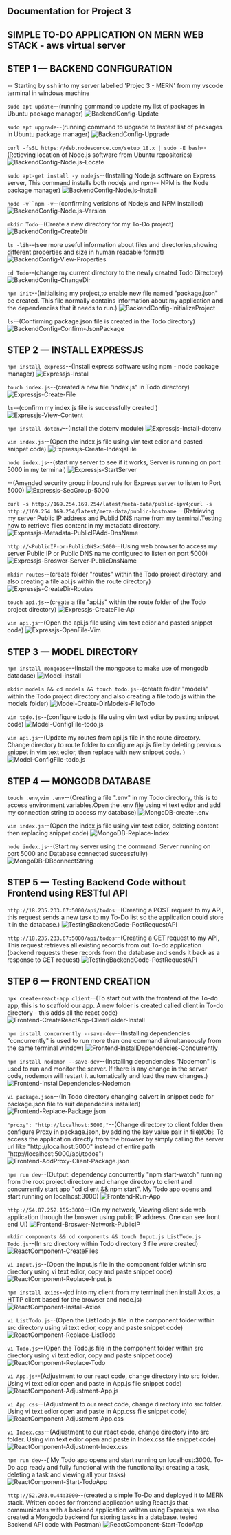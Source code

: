 ## Documentation for Project 3
## SIMPLE TO-DO APPLICATION ON MERN WEB STACK - aws virtual server

## STEP 1 — BACKEND CONFIGURATION

-- Starting by ssh into my server labelled 'Projec 3 - MERN' from my vscode terminal in windows machine 

`sudo apt update`--(running command to update my list of packages in Ubuntu package manager)
![BackendConfig-Update](./Image-3/BackendConfig-Update-1.PNG)  

`sudo apt upgrade`--(running command to upgrade to lastest list of packages in Ubuntu package manager)
![BackendConfig-Upgrade](./Image-3/BackendConfig-Upgrade-2.PNG)

`curl -fsSL https://deb.nodesource.com/setup_18.x | sudo -E bash`--(Retieving location of Node.js software from Ubuntu repositories)
![BackendConfig-Node.js-Locate](./Image-3/BackendConfig-Node-Locate-3.PNG)

`sudo apt-get install -y nodejs`--(Installing Node.js software on Express server, This command installs both nodejs and npm-- NPM is the Node package manager)
![BackendConfig-Node.js-Install](./Image-3/BackendConfig-Node.js-Install-4.PNG)

`node -v``npm -v`--(confirming verisions of Nodejs and NPM installed)
![BackendConfig-Node.js-Version](./Image-3/BackendConfig-Node.js-Version-5.PNG)

`mkdir Todo`--(Create a new directory for my To-Do project)
![BackendConfig-CreateDir](./Image-3/BackendConfig-CreateDir-6.PNG)

`ls -lih`--(see more useful information about files and directories,showing different properties and size in human readable format)
![BackendConfig-View-Properties](./Image-3/BackendConfig-View-Properties-7.PNG)

`cd Todo`--(change my current directory to the newly created Todo Directory)
![BackendConfig-ChangeDir](./Image-3/BackendConfig-ChangeDir-8.PNG)

`npm init`--(Initialising my project,to enable new file named "package.json" be created. This file normally contains information about my application and the dependencies that it needs to run.)
![BackendConfig-InitializeProject](./Image-3/BackendConfig-InitializeProject-9.PNG)

`ls`--(Confirming package.json file is created in the Todo directory)
![BackendConfig-Confirm-JsonPackage](./Image-3/BackendConfig-Confirm-JsonPackage-10.PNG)

## STEP 2 — INSTALL EXPRESSJS

`npm install express`--(Install express software using npm - node package manager)
![Expressjs-Install](./Image-3/Expressjs-Install-1.PNG)

`touch index.js`--(created a new file "index.js" in Todo directory)
![Expressjs-Create-File](./Image-3/Expressjs-Create-File-2.PNG)

`ls`--(confirm my index.js file is successfully created )
![Expressjs-View-Content](./Image-3/Expressjs-View-Content-3.PNG)

`npm install dotenv`--(Install the dotenv module)
![Expressjs-Install-dotenv](./Image-3/Expressjs-Install-dotenv-4.PNG)

`vim index.js`--(Open the index.js file using vim text edior and pasted snippet code)
![Expressjs-Create-IndexjsFile](./Image-3/Expressjs-Create-IndexjsFile-5.PNG)

`node index.js`--(start my server to see if it works, Server is running on port 5000 in my terminal)
![Expressjs-StartServer](./Image-3/Expressjs-StartServer-6.PNG)

--(Amended security group inbound rule for Express server to listen to Port 5000)
![Expressjs-SecGroup-5000](./Image-3/Expressjs-SecGroup-5000-7.PNG)

`curl -s http://169.254.169.254/latest/meta-data/public-ipv4`;`curl -s http://169.254.169.254/latest/meta-data/public-hostname` --(Retrieving my server Public IP address and Publid DNS name from my terminal.Testing how to retrieve files content in my metadata directory.
![Expressjs-Metadata-PublicIPAdd-DnsName](./Image-3/Expressjs-Metadata-PublicIPAdd-DnsName-8.PNG)

`http://<PublicIP-or-PublicDNS>:5000`--(Using web browser to access my server Public IP or Public DNS name configured to listen on port 5000)
![Expressjs-Broswer-Server-PublicDnsName](./Image-3/Expressjs-Broswer-Server-PublicDnsName-9.PNG)

`mkdir routes`--(create folder "routes" within the Todo project directory. and also creating a file api.js within the route directory)
![Expressjs-CreateDir-Routes](./Image-3/Expressjs-CreateDir-Routes-10.PNG)

`touch api.js`--(create a file "api.js" within the route folder of the Todo project directory)
![Expressjs-CreateFile-Api](./Image-3/Expressjs-CreateFile-Api.js-11.PNG)

`vim api.js`--(Open the api.js file using vim text edior and pasted snippet code)
![Expressjs-OpenFile-Vim](./Image-3/Expressjs-OpenFile-Vim-12.PNG)

## STEP 3 — MODEL DIRECTORY

`npm install mongoose`--(Install the mongoose to make use of mongodb datadase)
![Model-install](./Image-3/Model-install-1.PNG)

`mkdir models && cd models && touch todo.js`--(create folder "models" within the Todo project directory and also creating a file todo.js within the models folder)
![Model-Create-DirModels-FileTodo](./Image-3/Model-Create-DirModels-FileTodo.js-2.PNG)

`vim todo.js`--(configure todo.js file using vim text edior by pasting snippet code)
![Model-ConfigFile-todo.js](./Image-3/Model-ConfigFile-todo.js-3.PNG)

`vim api.js`--(Update my routes from api.js file in the route directory. Change directory to route folder to configure api.js file by deleting pervious snippet in vim text edior, then replace with new snippet code. )
![Model-ConfigFile-todo.js](./Image-3/Model-ConfigFile-todo.js-3.PNG)

## STEP 4 — MONGODB DATABASE

`touch .env`,`vim .env`--(Creating a file ".env" in my Todo directory, this is to access environment variables.Open the .env file using vi text edior and add my connection string to access my database)
![MongoDB-create-.env](./Image-3/MongoDB-create-.env-1.PNG)

`vim index.js`--(Open the index.js file using vim text edior, deleting content then replacing snippet code)
![MongoDB-Replace-Index](./Image-3/MongoDB-Replace-Index.js-2.PNG)

`node index.js`--(Start my server using the command. Server running on port 5000 and Database connected successfully)
![MongoDB-DBconnectString](./Image-3/MongoDB-DBconnectString-3.PNG) 

## STEP 5 — Testing Backend Code without Frontend using RESTful API

`http://18.235.233.67:5000/api/todos`--(Creating a POST request to my API, this request sends a new task to my To-Do list so the application could store it in the database.)
![TestingBackendCode-PostRequestAPI](./Image-3/TestingBackendCode-PostRequestAPI-1.PNG)

`http://18.235.233.67:5000/api/todos`--(Creating a GET request to my API, This request retrieves all existing records from out To-do application (backend requests these records from the database and sends it back as a response to GET request)
![TestingBackendCode-PostRequestAPI](./Image-3/TestingBackendCode-PostRequestAPI-1.PNG)

## STEP 6 — FRONTEND CREATION

`npx create-react-app client`--(To start out with the frontend of the To-do app, this is to scaffold our app. A new folder is created called client in To-do directory - this adds all the react code)
![Frontend-CreateReactApp-ClientFolder-Install](./Image-3/Frontend-CreateReactApp-ClientFolder-Install-1.PNG)

`npm install concurrently --save-dev`--(Installing dependencies "concurrently" is used to run more than one command simultaneously from the same terminal window)
![Frontend-InstallDependencies-Concurrently](./Image-3/Frontend-InstallDependencies-Concurrently-2.PNG)

`npm install nodemon --save-dev`--(Installing dependencies "Nodemon" is used to run and monitor the server. If there is any change in the server code, nodemon will restart it automatically and load the new changes.)
![Frontend-InstallDependencies-Nodemon](./Image-3/Frontend-InstallDependencies-Nodemon-3.PNG)

`vi package.json`--(In Todo directory changing calvert in snippet code for package.json file to suit dependecies installed)
![Frontend-Replace-Package.json](./Image-3/Frontend-Replace-Package.json-4.PNG)

`"proxy": "http://localhost:5000,"`--(Change directory to client folder then configure Proxy in package.json, by adding the key value pair in file)(Obj: To access the application directly from the browser by simply calling the server url like "http://localhost:5000" instead of entire path "http://localhost:5000/api/todos")
![Frontend-AddProxy-Client-Package.json](./Image-3/Frontend-AddProxy-Client-Package.json-5.PNG)

`npm run dev`--(Output: dependency concurrently "npm start-watch" running from the root project directory and change directory to client and concurrently start app "cd client && npm start". My Todo app opens and start running on localhost:3000)
![Frontend-Run-App](./Image-3/Frontend-Run-App-6.PNG)

`http://54.87.252.155:3000`--(On my network, Viewing client side web application through the broswer using public IP address. One can see front end UI)
![Frontend-Broswer-Network-PublicIP](./Image-3/Frontend-Broswer-Network-PublicIP-7.PNG)

`mkdir components && cd components && touch Input.js ListTodo.js Todo.js`--(In src directory within Todo directory 3 file were created)
![ReactComponent-CreateFiles](./Image-3/ReactComponent-CreateFiles-1.PNG)

`vi Input.js`--(Open the Input.js file in the component folder within src directory using vi text edior, copy and paste snippet code)
![ReactComponent-Replace-Input.js](./Image-3/ReactComponent-Replace-Input.js-2.PNG)

`npm install axios`--(cd into my client from my terminal then install Axios, a HTTP client based for the browser and node.js)
![ReactComponent-Install-Axios](./Image-3/ReactComponent-Install-Axios-3.PNG)

`vi ListTodo.js`--(Open the ListTodo.js file in the component folder within src directory using vi text edior, copy and paste snippet code)
![ReactComponent-Replace-ListTodo](./Image-3/ReactComponent-Replace-ListTodo-4.PNG)

`vi Todo.js`--(Open the Todo.js file in the component folder within src directory using vi text edior, copy and paste snippet code)
![ReactComponent-Replace-Todo](./Image-3/ReactComponent-Replace-Todo-5.PNG)

`vi App.js`--(Adjustment to our react code, change directory into src folder. Using vi text edior open and paste in App.js file snippet code)
![ReactComponent-Adjustment-App.js](.Image-3/ReactComponent-Adjustment-App.js-6.PNG)

`vi App.css`--(Adjustment to our react code, change directory into src folder. Using vi text edior open and paste in App.css file snippet code)
![ReactComponent-Adjustment-App.css](./Image-3/ReactComponent-Adjustment-App.css-7.PNG)

`vi Index.css`--(Adjustment to our react code, change directory into src folder. Using vim text edior open and paste in Index.css file snippet code)
![ReactComponent-Adjustment-Index.css](./Image-3/ReactComponent-Adjustment-Index.css-8.PNG)

`npm run dev`--( My Todo app opens and start running on localhost:3000. To-Do app ready and fully functional with the functionality: creating a task, deleting a task and viewing all your tasks)
![ReactComponent-Start-TodoApp](./Image-3/ReactComponent-Start-TodoApp-9.PNG)

`http://52.203.0.44:3000`--(created a simple To-Do and deployed it to MERN stack. Written codes for frontend application using React.js that communicates with a backend application written using Expressjs. we also created a Mongodb backend for storing tasks in a database. tested Backend API code with Postman)
![ReactComponent-Start-TodoApp](.Image-3/ReactComponent-Start-TodoApp-10.PNG)


